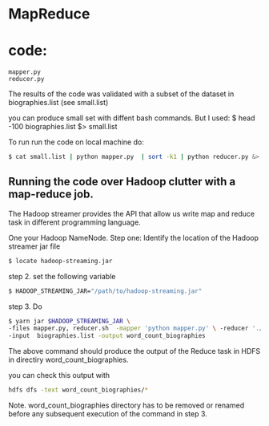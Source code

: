 # MapReduce 

# code:   
    mapper.py 
    reducer.py
The results of the code was validated with a subset of the dataset in 
biographies.list (see small.list)

you can produce small set with diffent bash commands. But I used:
$ head -100 biographies.list $> small.list 

To run run the code on local machine
do:
```bash
$ cat small.list | python mapper.py  | sort -k1 | python reducer.py &> result.txt 
```



## Running the code over Hadoop clutter with a map-reduce job.
The Hadoop streamer provides the API that allow us write map and reduce task in different programming language.

One your Hadoop NameNode. 
Step one: Identify the location of the Hadoop streamer jar file
``` bash
$ locate hadoop-streaming.jar
```
step 2. set the following variable 
``` bash
$ HADOOP_STREAMING_JAR="/path/to/hadoop-streaming.jar"
```
step 3. Do
``` bash
$ yarn jar $HADOOP_STREAMING_JAR \
-files mapper.py, reducer.sh  -mapper 'python mapper.py' \ -reducer './reducer.sh'   -numReduceTasks 1 \
-input  biographies.list -output word_count_biographies
```
The above command should produce the output of the Reduce task in HDFS in directiry word_count_biographies.

you can check this output with 
``` bash
hdfs dfs -text word_count_biographies/*
```
Note. 
word_count_biographies directory has to be removed or renamed before any subsequent execution of the command in step 3. 
